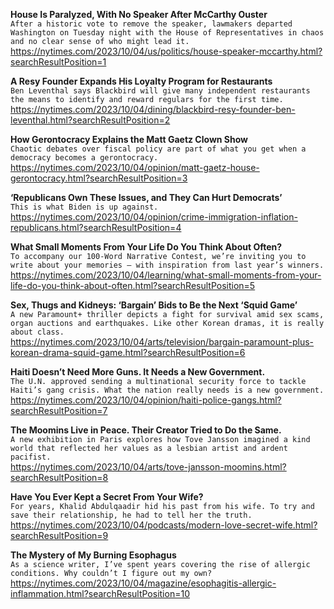 **House Is Paralyzed, With No Speaker After McCarthy Ouster**\
`After a historic vote to remove the speaker, lawmakers departed Washington on Tuesday night with the House of Representatives in chaos and no clear sense of who might lead it.`\
https://nytimes.com/2023/10/04/us/politics/house-speaker-mccarthy.html?searchResultPosition=1

**A Resy Founder Expands His Loyalty Program for Restaurants**\
`Ben Leventhal says Blackbird will give many independent restaurants the means to identify and reward regulars for the first time.`\
https://nytimes.com/2023/10/04/dining/blackbird-resy-founder-ben-leventhal.html?searchResultPosition=2

**How Gerontocracy Explains the Matt Gaetz Clown Show**\
`Chaotic debates over fiscal policy are part of what you get when a democracy becomes a gerontocracy.`\
https://nytimes.com/2023/10/04/opinion/matt-gaetz-house-gerontocracy.html?searchResultPosition=3

**‘Republicans Own These Issues, and They Can Hurt Democrats’**\
`This is what Biden is up against.`\
https://nytimes.com/2023/10/04/opinion/crime-immigration-inflation-republicans.html?searchResultPosition=4

**What Small Moments From Your Life Do You Think About Often?**\
`To accompany our 100-Word Narrative Contest, we’re inviting you to write about your memories — with inspiration from last year’s winners.`\
https://nytimes.com/2023/10/04/learning/what-small-moments-from-your-life-do-you-think-about-often.html?searchResultPosition=5

**Sex, Thugs and Kidneys: ‘Bargain’ Bids to Be the Next ‘Squid Game’**\
`A new Paramount+ thriller depicts a fight for survival amid sex scams, organ auctions and earthquakes. Like other Korean dramas, it is really about class.`\
https://nytimes.com/2023/10/04/arts/television/bargain-paramount-plus-korean-drama-squid-game.html?searchResultPosition=6

**Haiti Doesn’t Need More Guns. It Needs a New Government.**\
`The U.N. approved sending a multinational security force to tackle Haiti’s gang crisis. What the nation really needs is a new government.`\
https://nytimes.com/2023/10/04/opinion/haiti-police-gangs.html?searchResultPosition=7

**The Moomins Live in Peace. Their Creator Tried to Do the Same.**\
`A new exhibition in Paris explores how Tove Jansson imagined a kind world that reflected her values as a lesbian artist and ardent pacifist.`\
https://nytimes.com/2023/10/04/arts/tove-jansson-moomins.html?searchResultPosition=8

**Have You Ever Kept a Secret From Your Wife?**\
`For years, Khalid Abdulqaadir hid his past from his wife. To try and save their relationship, he had to tell her the truth.`\
https://nytimes.com/2023/10/04/podcasts/modern-love-secret-wife.html?searchResultPosition=9

**The Mystery of My Burning Esophagus**\
`As a science writer, I’ve spent years covering the rise of allergic conditions. Why couldn’t I figure out my own?`\
https://nytimes.com/2023/10/04/magazine/esophagitis-allergic-inflammation.html?searchResultPosition=10

